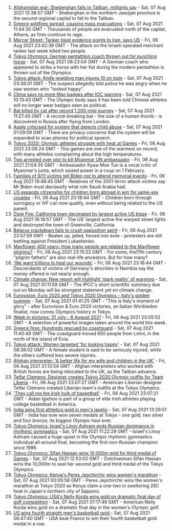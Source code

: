1. [Afghanistan war: Sheberghan falls to Taliban, militants say](https://www.bbc.co.uk/news/world-asia-58127407) - Sat, 07 Aug 2021 13:38:57 GMT - Sheberghan in the northern Jawzjan province is the second regional capital to fall to the Taliban.
2. [Greece wildfires spread, causing mass evacuations](https://www.bbc.co.uk/news/world-europe-58124129) - Sat, 07 Aug 2021 11:44:30 GMT - Thousands of people are evacuated north of the capital, Athens, as fires continue to rage.
3. [Mercer Street: Tanker blast evidence points to Iran, says US](https://www.bbc.co.uk/news/world-middle-east-58124489) - Fri, 06 Aug 2021 23:42:39 GMT - The attack on the Israeli-operated merchant tanker last week killed two people.
4. [Tokyo Olympics: German pentathlon coach thrown out for punching horse](https://www.bbc.co.uk/sport/olympics/58127366) - Sat, 07 Aug 2021 08:23:04 GMT - A German coach who appeared to strike a horse with her fist during the modern pentathlon is thrown out of the Olympics.
5. [Tokyo attack: Knife-wielding man injures 10 on train](https://www.bbc.co.uk/news/world-asia-58125414) - Sat, 07 Aug 2021 03:36:01 GMT - The suspect allegedly told police he was angry when he saw women who "looked happy".
6. [China says no more Mao badges after IOC warning](https://www.bbc.co.uk/news/world-asia-china-58127804) - Sat, 07 Aug 2021 10:13:43 GMT - The Olympic body says it has been told Chinese athletes will no longer wear badges seen as political.
7. [Bat killed by cat after record 1,200-mile journey](https://www.bbc.co.uk/news/uk-58128773) - Sat, 07 Aug 2021 11:27:45 GMT - A record-breaking bat - the size of a human thumb - is discovered in Russia after flying from London.
8. [Apple criticised for system that detects child abuse](https://www.bbc.co.uk/news/technology-58124495) - Sat, 07 Aug 2021 01:09:09 GMT - There are privacy concerns that the system will be expanded to scan phones for political speech.
9. [Tokyo 2020: Olympic athletes struggle with heat at Games](https://www.bbc.co.uk/news/world-asia-58110846) - Fri, 06 Aug 2021 23:08:24 GMT - This games are one of the warmest on record, with many athletes complaining about the high temperatures.
10. [Two arrested over plot to kill Myanmar UN ambassador](https://www.bbc.co.uk/news/world-us-canada-58088866) - Fri, 06 Aug 2021 21:04:35 GMT - Ambassador Kyaw Moe Tun is a vocal critic of Myanmar's junta, which seized power in a coup on 1 February.
11. [Families of 9/11 victims tell Biden not to attend memorial events](https://www.bbc.co.uk/news/world-us-canada-58121267) - Fri, 06 Aug 2021 19:48:45 GMT - Relatives of the 2001 terror attack victims say Mr Biden must declassify what role Saudi Arabia had.
12. [US expands citizenship for children born abroad in win for same-sex couples](https://www.bbc.co.uk/news/world-us-canada-58123371) - Fri, 06 Aug 2021 20:18:44 GMT - Children born through surrogacy or IVF can now qualify, even without being related to the US parent.
13. [Dixie Fire: California town decimated by largest active US blaze](https://www.bbc.co.uk/news/world-us-canada-58123369) - Fri, 06 Aug 2021 18:18:57 GMT - The US' largest active fire warped street lights and destroyed the town of Greenville, California.
14. [Belarus crackdown fails to crush opposition spirit](https://www.bbc.co.uk/news/world-europe-58114107) - Fri, 06 Aug 2021 23:57:59 GMT - Beaten up, jailed, forced into exile - protesters are still battling against President Lukashenko.
15. [Mayflower 400 years: How many people are related to the Mayflower pilgrims?](https://www.bbc.co.uk/news/world-us-canada-57698818) - Fri, 06 Aug 2021 23:15:22 GMT - For some, the17th century "pilgrim fathers" are also real-life ancestors. But for how many?
16. ['We want trillions to heal our wounds'](https://www.bbc.co.uk/news/world-africa-57961151) - Fri, 06 Aug 2021 23:16:44 GMT - Descendants of victims of Germany's atrocities in Namibia say the money offered is not nearly enough.
17. [Climate change: New report will highlight 'stark reality' of warming](https://www.bbc.co.uk/news/science-environment-58102953) - Sat, 07 Aug 2021 01:11:59 GMT - The IPCC's short scientific summary due out on Monday will be strongest statement yet on climate change.
18. [Eurovision, Euro 2020 and Tokyo 2020 Olympics - Italy's golden summer](https://www.bbc.co.uk/sport/olympics/58112120) - Sat, 07 Aug 2021 01:41:25 GMT - "This is Italy's moment of glory" - after Eurovision & Euro 2020 victories, an Italian Wimbledon finalist, now comes Olympics history in Tokyo.
19. [Week in pictures: 31 July - 6 August 2021](https://www.bbc.co.uk/news/in-pictures-58100824) - Fri, 06 Aug 2021 23:05:52 GMT - A selection of powerful images taken around the world this week.
20. [Greece fires: Hundreds rescued by coastguard](https://www.bbc.co.uk/news/world-europe-58128033) - Sat, 07 Aug 2021 11:40:49 GMT - The coastguard moved 650 people from Limni, in the north of the island of Evia.
21. [Tokyo attack: Women targeted 'for looking happy'](https://www.bbc.co.uk/news/world-asia-58128029) - Sat, 07 Aug 2021 08:38:02 GMT - A female student is said to be seriously injured, while the others suffered less severe injuries.
22. [Afghan interpreter: 'A better life for my wife and children in the UK'](https://www.bbc.co.uk/news/uk-58124249) - Fri, 06 Aug 2021 21:13:54 GMT - Afghan interpreters who worked with British forces are being relocated to the UK, as the Taliban advance.
23. [Telfar Clemens: Designer creates Tokyo 2020 Olympic outfits for Team Liberia](https://www.bbc.co.uk/news/world-africa-58123178) - Fri, 06 Aug 2021 23:07:27 GMT - American-Liberian designer Telfar Clemens created Liberian team's outfits at the Tokyo Olympics.
24. ['They call me the Irish hulk of basketball'](https://www.bbc.co.uk/news/world-europe-58017676) - Fri, 06 Aug 2021 23:07:21 GMT - Aidan Igiehon is part of a group of elite Irish athletes playing college basketball in America.
25. [India wins first athletics gold in men's javelin](https://www.bbc.co.uk/news/world-asia-india-57913544) - Sat, 07 Aug 2021 13:29:51 GMT - India has now won seven medals at Tokyo - one gold, two silver and four bronze, its biggest Olympic haul ever.
26. [Tokyo Olympics: Israel's Linoy Ashram ends Russian dominance in rhythmic gymnastics](https://www.bbc.co.uk/sport/olympics/58127312) - Sat, 07 Aug 2021 11:22:29 GMT - Israel's Linoy Ashram caused a huge upset in the Olympic rhythmic gymnastics individual all-around final, becoming the first non-Russian champion since 1996.
27. [Tokyo Olympics: Sifan Hassan wins 10,000m gold for third medal of Games](https://www.bbc.co.uk/sport/olympics/58128859) - Sat, 07 Aug 2021 12:53:02 GMT - Dutchwoman Sifan Hassan wins the 10,000m to seal her second gold and third medal of the Tokyo Olympics.
28. [Tokyo Olympics: Kenya's Peres Jepchirchir wins women's marathon](https://www.bbc.co.uk/sport/olympics/58124519) - Sat, 07 Aug 2021 00:05:58 GMT - Peres Jepchirchir wins the women's marathon at Tokyo 2020 as Kenya claim a one-two in sweltering 28C heat in Japan's northern city of Sapporo.
29. [Tokyo Olympics: USA's Nelly Korda wins gold on dramatic final day of golf competition](https://www.bbc.co.uk/sport/olympics/58126512) - Sat, 07 Aug 2021 07:17:49 GMT - American Nelly Korda wins gold on a dramatic final day in the women's Olympic golf.
30. [US wins fourth straight men's basketball gold ](https://www.bbc.co.uk/sport/olympics/58125670) - Sat, 07 Aug 2021 06:47:40 GMT - USA beat France to win their fourth basketball gold medal in a row.
